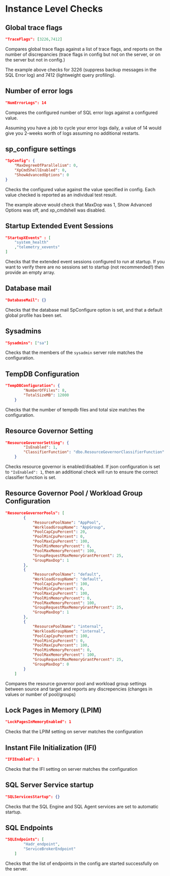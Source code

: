# Instance Level Checks

## Global trace flags
```json
"TraceFlags": [3226,7412]
```

Compares global trace flags against a list of trace flags, and reports on the number of discrepancies (trace flags in config but not on the server, or on the server but not in config.)

The example above checks for 3226 (suppress backup messages in the SQL Error log) and 7412 (lightweight query profiling).

## Number of error logs
```json
"NumErrorLogs": 14
```

Compares the configured number of SQL error logs against a configured value.

Assuming you have a job to cycle your error logs daily, a value of 14 would give you 2-weeks worth of logs assuming no additional restarts.

## sp_configure settings
```json
"SpConfig": {
    "MaxDegreeOfParallelism": 0,
    "XpCmdShellEnabled": 0,
    "ShowAdvancedOptions": 0
}
```

Checks the configured value against the value specified in config.  Each value checked is reported as an individual test result.

The example above would check that MaxDop was 1, Show Advanced Options was off, and xp_cmdshell was disabled.

## Startup Extended Event Sessions
```json
"StartupXEvents" : [
    "system_health"
    ,"telemetry_xevents"
]
```

Checks that the extended event sessions configured to run at startup.  If you want to verify there are no sessions set to startup (not recommended!) then provide an empty array.

## Database mail
```json
"DatabaseMail": {}
```

Checks that the database mail SpConfigure option is set, and that a default global profile has been set.

## Sysadmins
```json
"Sysadmins": ["sa"]
```

Checks that the members of the `sysadmin` server role matches the configuration.

## TempDB Configuration
```json
"TempDBConfiguration": {
        "NumberOfFiles": 8,
        "TotalSizeMB": 12000
    }
```

Checks that the number of tempdb files and total size matches the configuration.

## Resource Governor Setting
```json
"ResourceGovernorSetting": {
        "IsEnabled": 1,
        "ClassifierFunction": "dbo.ResourceGovernorClassifierFunction"
    }
```

Checks resource governor is enabled/disabled. If json configuration is set to `"IsEnabled": 1`, then an additional check will run to ensure the correct classifier function is set.

## Resource Governor Pool / Workload Group Configuration
```json
"ResourceGovernorPools": [
        {
            "ResourcePoolName": "AppPool",
            "WorkloadGroupName": "AppGroup",
            "PoolCapCpuPercent": 20,
            "PoolMinCpuPercent": 0,
            "PoolMaxCpuPercent": 100,
            "PoolMinMemoryPercent": 0,
            "PoolMaxMemoryPercent": 100,
            "GroupRequestMaxMemoryGrantPercent": 25,
            "GroupMaxDop": 1
        },
        {
            "ResourcePoolName": "default",
            "WorkloadGroupName": "default",
            "PoolCapCpuPercent": 100,
            "PoolMinCpuPercent": 0,
            "PoolMaxCpuPercent": 100,
            "PoolMinMemoryPercent": 0,
            "PoolMaxMemoryPercent": 100,
            "GroupRequestMaxMemoryGrantPercent": 25,
            "GroupMaxDop": 1
        },
        {
            "ResourcePoolName": "internal",
            "WorkloadGroupName": "internal",
            "PoolCapCpuPercent": 100,
            "PoolMinCpuPercent": 0,
            "PoolMaxCpuPercent": 100,
            "PoolMinMemoryPercent": 0,
            "PoolMaxMemoryPercent": 100,
            "GroupRequestMaxMemoryGrantPercent": 25,
            "GroupMaxDop": 0
        }
    ]
```

Compares the resource governor pool and workload group settings between source and target and reports any discrepencies (changes in values or number of pool/groups)

## Lock Pages in Memory (LPIM)
```json
"LockPagesInMemoryEnabled": 1
```

Checks that the LPIM setting on server matches the configuration

## Instant File Initialization (IFI)
```json
"IFIEnabled": 1
```

Checks that the IFI setting on server matches the configuration

## SQL Server Service startup
```json
"SQLServicesStartup": {}
```

Checks that the SQL Engine and SQL Agent services are set to automatic startup.

## SQL Endpoints
```json
"SQLEndpoints": [
        "Hadr_endpoint",
        "ServiceBrokerEndpoint"
    ]
```

Checks that the list of endpoints in the config are started successfully on the server.



